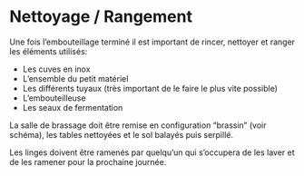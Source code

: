 # Nettoyage / Rangement

Une fois l’embouteillage terminé il est important de rincer, nettoyer et ranger les éléments utilisés:
- Les cuves en inox
- L’ensemble du petit matériel
- Les différents tuyaux (très important de le faire le plus vite possible)
- L’embouteilleuse
- Les seaux de fermentation 

La salle de brassage doit être remise en configuration “brassin” (voir schéma), les tables nettoyées et le sol balayés puis serpillé. 

Les linges doivent être ramenés par quelqu’un qui s’occupera de les laver et de les ramener pour la prochaine journée.

